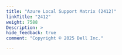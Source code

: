```yaml
---
title: "Azure Local Support Matrix (2412)"
linkTitle: "2412"
weight: 7588
Description: >
hide_feedback: true
comment: "Copyright © 2025 Dell Inc."

---
```


